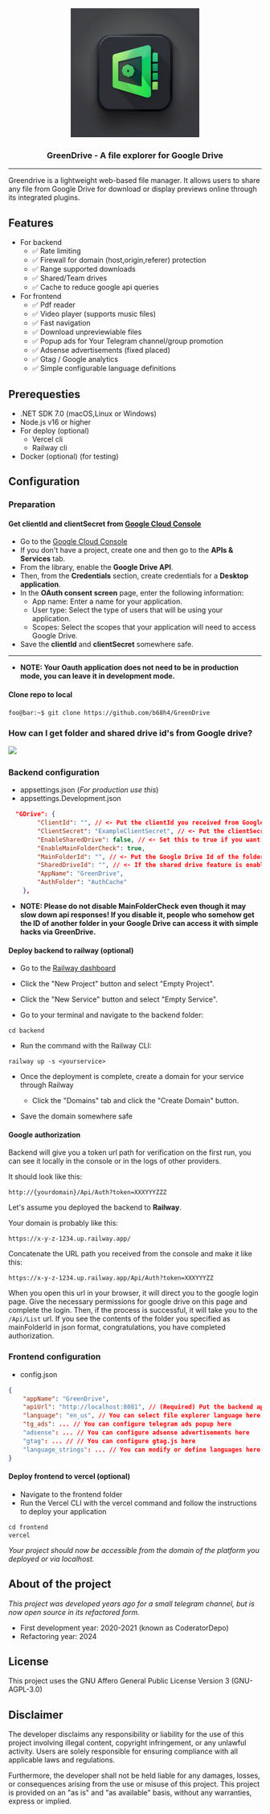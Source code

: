 <div align="center">
  <a href="#">
    <picture>
      <source media="(prefers-color-scheme: dark)" height=256 width=256 srcset="https://github.com/b68h4/GreenDrive/blob/main/assets/appicon.png?raw=true">
      <img height=256 width=256 alt="GreenDrive" src="https://github.com/b68h4/GreenDrive/blob/main/assets/appicon.png?raw=true">
    </picture>
  </a>
  <h3>GreenDrive - A file explorer for Google Drive</h3>
  <hr/>
</div>

Greendrive is a lightweight web-based file manager. It allows users to share any file from Google Drive for download or display previews online through its integrated plugins.

## Features

-   For backend
    -   ✅ Rate limiting
    -   ✅ Firewall for domain (host,origin,referer) protection
    -   ✅ Range supported downloads
    -   ✅ Shared/Team drives
    -   ✅ Cache to reduce google api queries
-   For frontend
    -   ✅ Pdf reader
    -   ✅ Video player (supports music files)
    -   ✅ Fast navigation
    -   ✅ Download unpreviewiable files
    -   ✅ Popup ads for Your Telegram channel/group promotion
    -   ✅ Adsense advertisements (fixed placed)
    -   ✅ Gtag / Google analytics
    -   ✅ Simple configurable language definitions

## Prerequesties

-   .NET SDK 7.0 (macOS,Linux or Windows)
-   Node.js v16 or higher
-   For deploy (optional)
    -   Vercel cli
    -   Railway cli
-   Docker (optional) (for testing)

## Configuration

### Preparation

#### Get clientId and clientSecret from [Google Cloud Console](https://console.cloud.google.com/)

-   Go to the [Google Cloud Console](https://console.cloud.google.com/apis)
-   If you don't have a project, create one and then go to the **APIs & Services** tab.
-   From the library, enable the **Google Drive API**.
-   Then, from the **Credentials** section, create credentials for a **Desktop application**.
-   In the **OAuth consent screen** page, enter the following information:
    -   App name: Enter a name for your application.
    -   User type: Select the type of users that will be using your application.
    -   Scopes: Select the scopes that your application will need to access Google Drive.
-   Save the **clientId** and **clientSecret** somewhere safe.
<hr/>

-   **NOTE: Your Oauth application does not need to be in production mode, you can leave it in development mode.**

#### Clone repo to local

```console
foo@bar:~$ git clone https://github.com/b68h4/GreenDrive
```

### How can I get folder and shared drive id's from Google drive?

![](https://github.com/b68h4/GreenDrive/blob/main/assets/howtogetfolderid.gif)


### Backend configuration

-   appsettings.json (_For production use this_)
-   appsettings.Development.json

```json
  "GDrive": {
        "ClientId": "", // <- Put the clientId you received from Google cloud console here
        "ClientSecret": "ExampleClientSecret", // <- Put the clientSecret you received from Google cloud console here
        "EnableSharedDrive": false, // <- Set this to true if you want to enable the shared drive feature
        "EnableMainFolderCheck": true,
        "MainFolderId": "", // <- Put the Google Drive Id of the folder you want to share here
        "SharedDriveId": "", // <- If the shared drive feature is enabled, put the shared drive Id you want to share here.
        "AppName": "GreenDrive",
        "AuthFolder": "AuthCache"
    },
```

-   **NOTE: Please do not disable MainFolderCheck even though it may slow down api responses! If you disable it, people who somehow get the ID of another folder in your Google Drive can access it with simple hacks via GreenDrive.**

#### Deploy backend to railway (optional)

-   Go to the [Railway dashboard](https://railway.app/dashboard)

-   Click the "New Project" button and select "Empty Project".

-   Click the "New Service" button and select "Empty Service".

-   Go to your terminal and navigate to the backend folder:

```
cd backend
```

-   Run the command with the Railway CLI:

```
railway up -s <yourservice>
```

-   Once the deployment is complete, create a domain for your service through Railway

    -   Click the "Domains" tab and click the "Create Domain" button.

-   Save the domain somewhere safe

#### Google authorization

Backend will give you a token url path for verification on the first run, you can see it locally in the console or in the logs of other providers.

It should look like this:

```
http://{yourdomain}/Api/Auth?token=XXXYYYZZZ
```

Let's assume you deployed the backend to **Railway**.

Your domain is probably like this:

```
https://x-y-z-1234.up.railway.app/
```

Concatenate the URL path you received from the console and make it like this:

```
https://x-y-z-1234.up.railway.app/Api/Auth?token=XXXYYYZZ
```

When you open this url in your browser, it will direct you to the google login page. Give the necessary permissions for google drive on this page and complete the login. Then, if the process is successful, it will take you to the `/Api/List` url. If you see the contents of the folder you specified as mainFolderId in json format, congratulations, you have completed authorization.

### Frontend configuration

-   config.json

```json
{
    "appName": "GreenDrive",
    "apiUrl": "http://localhost:8081", // (Required) Put the backend api url to here without /
    "language": "en_us", // You can select file explorer language here
    "tg_ads": ... // You can configure telegram ads popup here
    "adsense": ... // You can configure adsense advertisements here
    "gtag": ... // // You can configure gtag.js here
    "language_strings": ... // You can modify or define languages here
}

```

#### Deploy frontend to vercel (optional)

-   Navigate to the frontend folder
-   Run the Vercel CLI with the vercel command and follow the instructions to deploy your application

```
cd frontend
vercel
```

_Your project should now be accessible from the domain of the platform you deployed or via localhost._

## About of the project

_This project was developed years ago for a small telegram channel, but is now open source in its refactored form._

-   First development year: 2020-2021 (known as CoderatorDepo)
-   Refactoring year: 2024

## License

This project uses the GNU Affero General Public License Version 3 (GNU-AGPL-3.0)

## Disclaimer

The developer disclaims any responsibility or liability for the use of this project involving illegal content, copyright infringement, or any unlawful activity. Users are solely responsible for ensuring compliance with all applicable laws and regulations.

Furthermore, the developer shall not be held liable for any damages, losses, or consequences arising from the use or misuse of this project. This project is provided on an "as is" and "as available" basis, without any warranties, express or implied.
